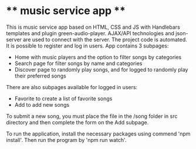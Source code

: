 # ** music service app **


This is music service app based on HTML, CSS and JS with Handlebars templates and plugin green-audio-player. AJAX/API technologies and json-server are used to connect with the server. The project code is automated.
It is possible to register and log in users.
App contains 3 subpages:

- Home with music players and the option to filter songs by categories
- Search page for filter songs by name and categories
- Discover page to randomly play songs, and for logged to randomly play their preferred songs

There are also subpages available for logged in users:

- Favorite to create a list of favorite songs
- Add to add new songs

To submit a new song, you must place the file in the /song folder in src directory and then complete the form on the Add subpage.


To run the application, install the necessary packages using commend 'npm install'. Then run the program by 'npm run watch'.